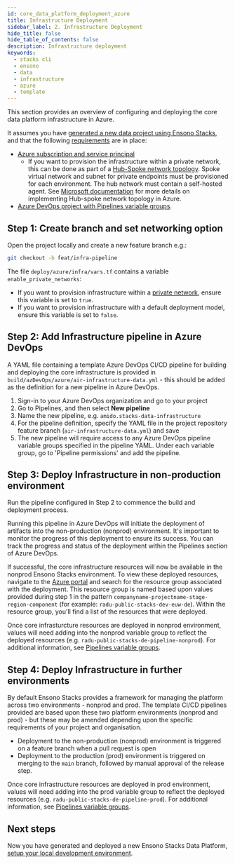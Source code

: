 ```yaml
---
id: core_data_platform_deployment_azure
title: Infrastructure Deployment
sidebar_label: 2. Infrastructure Deployment
hide_title: false
hide_table_of_contents: false
description: Infrastructure deployment
keywords:
  - stacks cli
  - ensono
  - data
  - infrastructure
  - azure
  - template
---
```


This section provides an overview of configuring and deploying the core data platform infrastructure in Azure.

It assumes you have [generated a new data project using Ensono Stacks](./generate_project.md), and that the following [requirements](./requirements_data_azure.md) are in place:

* [Azure subscription and service principal](./requirements_data_azure.md#azure-subscription)
    * If you want to provision the infrastructure within a private network, this can be done as part of a [Hub-Spoke network topology](../architecture/infrastructure_data_azure#networking). Spoke virtual network and subnet for private endpoints must be provisioned for each environment. The hub network must contain a self-hosted agent. See [Microsoft documentation](https://learn.microsoft.com/en-us/azure/architecture/reference-architectures/hybrid-networking/hub-spoke?tabs=cli) for more details on implementing Hub-spoke network topology in Azure.
* [Azure DevOps project with Pipelines variable groups](./requirements_data_azure.md#azure-devops).

## Step 1: Create branch and set networking option

Open the project locally and create a new feature branch e.g.:

```bash
git checkout -b feat/infra-pipeline
```

The file `deploy/azure/infra/vars.tf` contains a variable `enable_private_networks`:

* If you want to provision infrastructure within a [private network](../architecture/infrastructure_data_azure#networking), ensure this variable is set to `true`.
* If you want to provision infrastructure with a default deployment model, ensure this variable is set to `false`.

## Step 2: Add Infrastructure pipeline in Azure DevOps

A YAML file containing a template Azure DevOps CI/CD pipeline for building and deploying the core infrastructure is provided in `build/azDevOps/azure/air-infrastructure-data.yml` - this should be added as the definition for a new pipeline in Azure DevOps.

1. Sign-in to your Azure DevOps organization and go to your project
2. Go to Pipelines, and then select **New pipeline**
3. Name the new pipeline, e.g. `amido.stacks-data-infrastructure`
4. For the pipeline definition, specify the YAML file in the project repository feature branch (`air-infrastructure-data.yml`) and save
5. The new pipeline will require access to any Azure DevOps pipeline variable groups specified in the pipeline YAML. Under each variable group, go to 'Pipeline permissions' and add the pipeline.

## Step 3: Deploy Infrastructure in non-production environment

Run the pipeline configured in Step 2 to commence the build and deployment process.

Running this pipeline in Azure DevOps will initiate the deployment of artifacts into the non-production (nonprod) environment. It's important to monitor the progress of this deployment to ensure its success. You can track the progress and status of the deployment within the Pipelines section of Azure DevOps.

If successful, the core infrastructure resources will now be available in the nonprod Ensono Stacks environment. To view these deployed resources, navigate to the [Azure portal](https://portal.azure.com/) and search for the resource group associated with the deployment. This resource group is named based upon values provided during step 1 in the pattern
`companyname-projectname-stage-region-component` (for example: `radu-public-stacks-dev-euw-de`). Within the resource group, you'll find a list of the resources that were deployed.

Once core infrasturcture resources are deployed in nonprod environment, values will need adding into the nonprod variable group to reflect the deployed resources (e.g. `radu-public-stacks-de-pipeline-nonprod`). For additional information, see [Pipelines variable groups](./requirements_data_azure.md#azure-pipelines-variable-groups).

## Step 4: Deploy Infrastructure in further environments

By default Ensono Stacks provides a framework for managing the platform across two environments - nonprod and prod.
The template CI/CD pipelines provided are based upon these two platform environments (nonprod and prod) - but these may be amended depending upon the specific requirements of your project and organisation.

* Deployment to the non-production (nonprod) environment is triggered on a feature branch when a pull request is open
* Deployment to the production (prod) environment is triggered on merging to the `main` branch, followed by manual approval of the release step.

Once core infrastructure resources are deployed in prod environment, values will need adding into the prod variable group to reflect the deployed resources (e.g. `radu-public-stacks-de-pipeline-prod`). For additional information, see [Pipelines variable groups](./requirements_data_azure.md#azure-pipelines-variable-groups).

## Next steps

Now you have generated and deployed a new Ensono Stacks Data Platform, [setup your local development environment](./dev_quickstart_data_azure.md).
